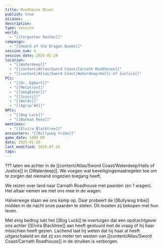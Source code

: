 ```yaml
---
title: Roadhouse Blues
publish: true
aliases: 
description: 
type: session
world:
  - "[[Forgotten Realms]]"
campaign:
  - "[[Hoard of the Dragon Queen]]"
session_num: 4
session_date: 2025-01-26
location:
  - "[[Waterdeep]]"
  - "[[content/Atlas/Sword Coast/Carnath Roadhouse]]"
  - "[[content/Atlas/Sword Coast/Waterdeep/Halls of Justice]]"
PCs:
  - "[[Dr. Egbert]]"
  - "[[Metatron]]"
  - "[[SmogEater]]"
  - "[[Szuszi]]"
  - "[[Waldo]]"
  - "[[Agrip’Ah]]"
NPCs:
  - "[[Bog Luck]]"
  - "[[Barman Pete]]"
mentions:
  - "[[Elvira Blacktree]]"
encounters: "[[Bullywug tribe]]"
game_date: 1489 DR
date: 2025-01-26
last_modified: 2025-07-15
tags: 
---
```


??? laten we achter in de [[content/Atlas/Sword Coast/Waterdeep/Halls of Justice]] in [[Waterdeep]]. We voegen wat beveiligingsmaatregelen toe om te zorgen dat niemand ongezien toegang heeft.

We reizen over land naar Carnath Roadhouse met paarden (en 1 wagen). Het altaar nemen we met ons mee in de wagen. 

Halverwege slaan we ons kamp op. Daar probeert de [[Bullywug tribe]] midden in de nacht onze paarden te stelen. Dit moeten zij bekopen met hun leven.

Met enig bedrog lukt het [[Bog Luck]] te overtuigen dat een opdrachtgever ons achter [[Elvira Blacktree]] aan heeft gestuurd met de vraag of hij haar misschien heeft gezien. Lachend laat hij weten dat hij haar al heeft uitgeschakeld en dat zij xxx meter ten westen van [[content/Atlas/Sword Coast/Carnath Roadhouse]] in de struiken is verborgen. 